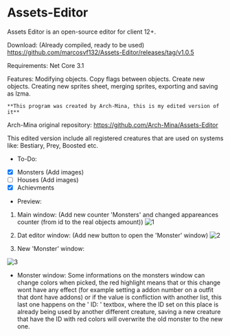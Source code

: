 # Assets-Editor
Assets Editor is an open-source editor for client 12+.

Download: (Already compiled, ready to be used)
https://github.com/marcosvf132/Assets-Editor/releases/tag/v1.0.5

Requirements:
    Net Core 3.1
	
Features:
    Modifying objects.
    Copy flags between objects.
    Create new objects.
    Creating new sprites sheet, merging sprites, exporting and saving as lzma.
    
    **This program was created by Arch-Mina, this is my edited version of it**

Arch-Mina original repository: https://github.com/Arch-Mina/Assets-Editor

This edited version include all registered creatures that are used on systems like: Bestiary, Prey, Boosted etc.

- To-Do:

- [x]  Monsters (Add images)
- [ ]  Houses (Add images)
- [x]  Achievments

- Preview:

1.  Main window: (Add new counter 'Monsters' and changed appareances counter (from id to the real objects amount))
![1](https://user-images.githubusercontent.com/66353315/115529402-42263c80-a269-11eb-91b5-687767c8a523.png)

2.  Dat editor window: (Add new button to open the 'Monster' window)
![2](https://user-images.githubusercontent.com/66353315/115530105-da242600-a269-11eb-8499-cb52d2028b5b.png)

3.  New 'Monster' window:                                                             
 
![3](https://user-images.githubusercontent.com/66353315/115530349-10fa3c00-a26a-11eb-9793-24290f438cb1.png)

- Monster window:
   Some informations on the monsters window can change colors when picked, the red highlight means that or this change wont have any effect (for example setting a addon number on a outfit that dont have addons) or if the value is confliction with another list, this last one happens on the ' ID: ' textbox, where the ID set on this place is already being used by another different creature, saving a new creature that have the ID with red colors will overwrite the old monster to the new one. 
	
